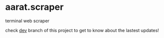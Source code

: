 # aarat.scraper
 terminal web scraper

check [dev](https://github.com/itsAtharv37/aarat.scraper/tree/dev) branch of this project to get to know about the lastest updates!